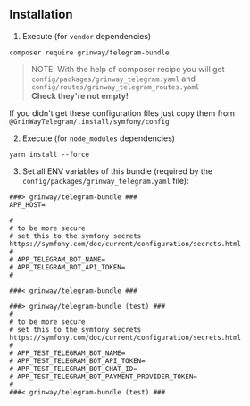 Installation
------

1. Execute (for `vendor` dependencies)

```console
composer require grinway/telegram-bundle
```

> NOTE: With the help of composer recipe you will get<br>`config/packages/grinway_telegram.yaml` and
> `config/routes/grinway_telegram_routes.yaml`<br>**Check they're not empty!**

If you didn't get these configuration files just copy them from `@GrinWayTelegram/.install/symfony/config`

2. Execute (for `node_modules` dependencies)

```console
yarn install --force
```

3. Set all ENV variables of this bundle (required by the `config/packages/grinway_telegram.yaml` file):

```env
###> grinway/telegram-bundle ###
APP_HOST=

#
# to be more secure
# set this to the symfony secrets https://symfony.com/doc/current/configuration/secrets.html
#
# APP_TELEGRAM_BOT_NAME=
# APP_TELEGRAM_BOT_API_TOKEN=
#

###< grinway/telegram-bundle ###

###> grinway/telegram-bundle (test) ###
#
# to be more secure
# set this to the symfony secrets https://symfony.com/doc/current/configuration/secrets.html
#
# APP_TEST_TELEGRAM_BOT_NAME=
# APP_TEST_TELEGRAM_BOT_API_TOKEN=
# APP_TEST_TELEGRAM_BOT_CHAT_ID=
# APP_TEST_TELEGRAM_BOT_PAYMENT_PROVIDER_TOKEN=
#
###< grinway/telegram-bundle (test) ###
```
